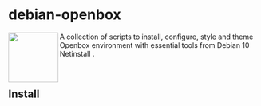 # debian-openbox
<img align="left"  src="https://user-images.githubusercontent.com/32820131/77852132-2de64c00-71dd-11ea-8a66-e4cd3de916f8.png" width="100"> A collection of scripts to install, configure, style and theme Openbox environment with essential tools from Debian 10 Netinstall .


&nbsp; 
## Install
